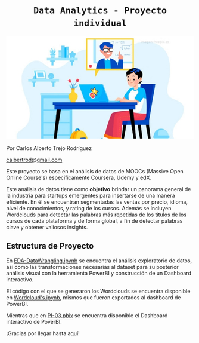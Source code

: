 # <h1 align="center">**`Data Analytics - Proyecto individual`**</h1>


![Image text](https://github.com/CharlyTrejo/DataAnalytics-PI03/blob/main/assets/12-recomendaciones-para-mejorar-la-ensenanza-en-linea.jpg)



Por Carlos Alberto Trejo Rodríguez 

calbertrod@gmail.com


Este proyecto se basa en el análisis de datos de MOOCs (Massive Open Online Course's) específicamente Coursera, Udemy y edX. 

Este análisis de datos tiene como **objetivo** brindar un panorama general de la industria para startups emergentes para insertarse de una manera eficiente.
En él se encuentran segmentadas las ventas por precio, idioma, nivel de conocimientos, y rating de los cursos. Además se incluyen Wordclouds para detectar las palabras más repetidas de los títulos de los cursos de cada plataforma y de forma global, a fin de detectar palabras clave y obtener valiosos insights.

## Estructura de Proyecto
En [EDA-DataWrangling.ipynb](https://github.com/CharlyTrejo/DataAnalytics-PI03/blob/main/EDA-DataWrangling.ipynb) se encuentra el análisis exploratorio de datos, así como las transformaciones necesarias al dataset para su posterior análisis visual con la herramienta PowerBI y construcción de un Dashboard interactivo. 

El código con el que se generaron los Wordclouds se encuentra disponible en [Wordcloud's.ipynb](https://github.com/CharlyTrejo/DataAnalytics-PI03/blob/main/Wordcloud's.ipynb), mismos que fueron exportados al dashboard de PowerBI. 

Mientras que en [PI-03.pbix]() se encuentra disponible el Dashboard interactivo de PoverBI. 

¡Gracias por llegar hasta aquí! 



